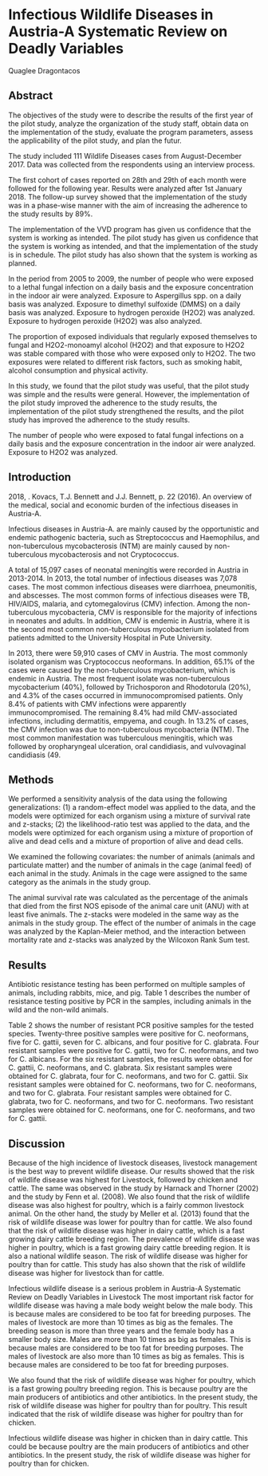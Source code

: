 # Infectious Wildlife Diseases in Austria-A Systematic Review on Deadly Variables
Quaglee Dragontacos


## Abstract
The objectives of the study were to describe the results of the first year of the pilot study, analyze the organization of the study staff, obtain data on the implementation of the study, evaluate the program parameters, assess the applicability of the pilot study, and plan the futur.

The study included 111 Wildlife Diseases cases from August-December 2017. Data was collected from the respondents using an interview process.

The first cohort of cases reported on 28th and 29th of each month were followed for the following year. Results were analyzed after 1st January 2018. The follow-up survey showed that the implementation of the study was in a phase-wise manner with the aim of increasing the adherence to the study results by 89%.

The implementation of the VVD program has given us confidence that the system is working as intended. The pilot study has given us confidence that the system is working as intended, and that the implementation of the study is in schedule. The pilot study has also shown that the system is working as planned.

In the period from 2005 to 2009, the number of people who were exposed to a lethal fungal infection on a daily basis and the exposure concentration in the indoor air were analyzed. Exposure to Aspergillus spp. on a daily basis was analyzed. Exposure to dimethyl sulfoxide (DMMS) on a daily basis was analyzed. Exposure to hydrogen peroxide (H2O2) was analyzed. Exposure to hydrogen peroxide (H2O2) was also analyzed.

The proportion of exposed individuals that regularly exposed themselves to fungal and H2O2-monoamyl alcohol (H2O2) and that exposure to H2O2 was stable compared with those who were exposed only to H2O2. The two exposures were related to different risk factors, such as smoking habit, alcohol consumption and physical activity.

In this study, we found that the pilot study was useful, that the pilot study was simple and the results were general. However, the implementation of the pilot study improved the adherence to the study results, the implementation of the pilot study strengthened the results, and the pilot study has improved the adherence to the study results.

The number of people who were exposed to fatal fungal infections on a daily basis and the exposure concentration in the indoor air were analyzed. Exposure to H2O2 was analyzed.


## Introduction
2018, . Kovacs, T.J. Bennett and J.J. Bennett, p. 22 (2016). An overview of the medical, social and economic burden of the infectious diseases in Austria-A.

Infectious diseases in Austria-A. are mainly caused by the opportunistic and endemic pathogenic bacteria, such as Streptococcus and Haemophilus, and non-tuberculous mycobacterosis (NTM) are mainly caused by non-tuberculous mycobacterosis and not Cryptococcus.

A total of 15,097 cases of neonatal meningitis were recorded in Austria in 2013-2014. In 2013, the total number of infectious diseases was 7,078 cases. The most common infectious diseases were diarrhoea, pneumonitis, and abscesses. The most common forms of infectious diseases were TB, HIV/AIDS, malaria, and cytomegalovirus (CMV) infection. Among the non-tuberculous mycobacteria, CMV is responsible for the majority of infections in neonates and adults. In addition, CMV is endemic in Austria, where it is the second most common non-tuberculous mycobacterium isolated from patients admitted to the University Hospital in Pute University.

In 2013, there were 59,910 cases of CMV in Austria. The most commonly isolated organism was Cryptococcus neoformans. In addition, 65.1% of the cases were caused by the non-tuberculous mycobacterium, which is endemic in Austria. The most frequent isolate was non-tuberculous mycobacterium (40%), followed by Trichosporon and Rhodotorula (20%), and 4.3% of the cases occurred in immunocompromised patients. Only 8.4% of patients with CMV infections were apparently immunocompromised. The remaining 8.4% had mild CMV-associated infections, including dermatitis, empyema, and cough. In 13.2% of cases, the CMV infection was due to non-tuberculous mycobacteria (NTM). The most common manifestation was tuberculous meningitis, which was followed by oropharyngeal ulceration, oral candidiasis, and vulvovaginal candidiasis (49.


## Methods
We performed a sensitivity analysis of the data using the following generalizations: (1) a random-effect model was applied to the data, and the models were optimized for each organism using a mixture of survival rate and z-stacks; (2) the likelihood-ratio test was applied to the data, and the models were optimized for each organism using a mixture of proportion of alive and dead cells and a mixture of proportion of alive and dead cells.

We examined the following covariates: the number of animals (animals and particulate matter) and the number of animals in the cage (animal feed) of each animal in the study. Animals in the cage were assigned to the same category as the animals in the study group.

The animal survival rate was calculated as the percentage of the animals that died from the first NOS episode of the animal care unit (ANU) with at least five animals. The z-stacks were modeled in the same way as the animals in the study group. The effect of the number of animals in the cage was analyzed by the Kaplan-Meier method, and the interaction between mortality rate and z-stacks was analyzed by the Wilcoxon Rank Sum test.


## Results
Antibiotic resistance testing has been performed on multiple samples of animals, including rabbits, mice, and pig. Table 1 describes the number of resistance testing positive by PCR in the samples, including animals in the wild and the non-wild animals.

Table 2 shows the number of resistant PCR positive samples for the tested species. Twenty-three positive samples were positive for C. neoformans, five for C. gattii, seven for C. albicans, and four positive for C. glabrata. Four resistant samples were positive for C. gattii, two for C. neoformans, and two for C. albicans. For the six resistant samples, the results were obtained for C. gattii, C. neoformans, and C. glabrata. Six resistant samples were obtained for C. glabrata, four for C. neoformans, and two for C. gattii. Six resistant samples were obtained for C. neoformans, two for C. neoformans, and two for C. glabrata. Four resistant samples were obtained for C. glabrata, two for C. neoformans, and two for C. neoformans. Two resistant samples were obtained for C. neoformans, one for C. neoformans, and two for C. gattii.


## Discussion
Because of the high incidence of livestock diseases, livestock management is the best way to prevent wildlife disease. Our results showed that the risk of wildlife disease was highest for Livestock, followed by chicken and cattle. The same was observed in the study by Harnack and Thorner (2002) and the study by Fenn et al. (2008). We also found that the risk of wildlife disease was also highest for poultry, which is a fairly common livestock animal. On the other hand, the study by Meller et al. (2013) found that the risk of wildlife disease was lower for poultry than for cattle. We also found that the risk of wildlife disease was higher in dairy cattle, which is a fast growing dairy cattle breeding region. The prevalence of wildlife disease was higher in poultry, which is a fast growing dairy cattle breeding region. It is also a national wildlife season. The risk of wildlife disease was higher for poultry than for cattle. This study has also shown that the risk of wildlife disease was higher for livestock than for cattle.

Infectious wildlife disease is a serious problem in Austria-A Systematic Review on Deadly Variables in Livestock
The most important risk factor for wildlife disease was having a male body weight below the male body. This is because males are considered to be too fat for breeding purposes. The males of livestock are more than 10 times as big as the females. The breeding season is more than three years and the female body has a smaller body size. Males are more than 10 times as big as females. This is because males are considered to be too fat for breeding purposes. The males of livestock are also more than 10 times as big as females. This is because males are considered to be too fat for breeding purposes.

We also found that the risk of wildlife disease was higher for poultry, which is a fast growing poultry breeding region. This is because poultry are the main producers of antibiotics and other antibiotics. In the present study, the risk of wildlife disease was higher for poultry than for poultry. This result indicated that the risk of wildlife disease was higher for poultry than for chicken.

Infectious wildlife disease was higher in chicken than in dairy cattle. This could be because poultry are the main producers of antibiotics and other antibiotics. In the present study, the risk of wildlife disease was higher for poultry than for chicken.
